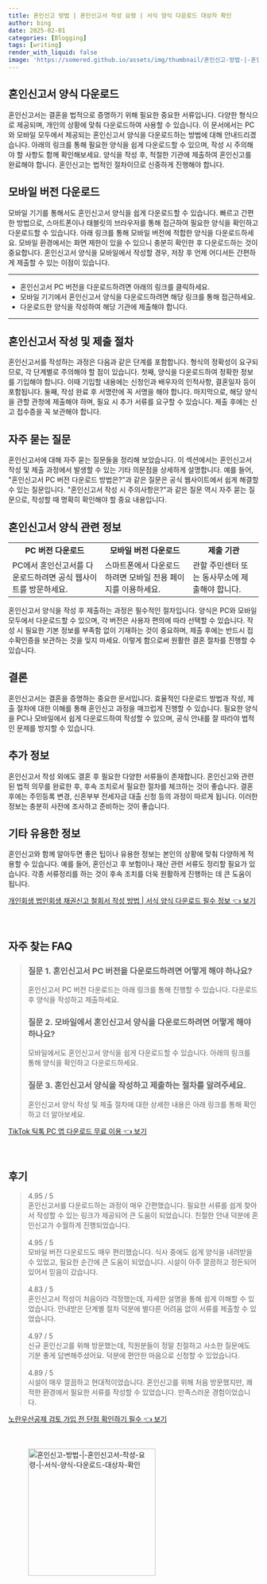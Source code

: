 ```yaml
---
title: 혼인신고 방법 | 혼인신고서 작성 요령 | 서식 양식 다운로드 대상자 확인
author: bing
date: 2025-02-01
categories: [Blogging]
tags: [writing]
render_with_liquid: false
image: 'https://somered.github.io/assets/img/thumbnail/혼인신고-방법-|-혼인신고서-작성-요령-|-서식-양식-다운로드-대상자-확인.webp'
---
```



<h2 id='혼인신고서_양식_다운로드'>혼인신고서 양식 다운로드</h2>

<p>혼인신고서는 결혼을 법적으로 증명하기 위해 필요한 중요한 서류입니다. 다양한 형식으로 제공되며, 개인의 상황에 맞춰 다운로드하여 사용할 수 있습니다. 이 문서에서는 PC와 모바일 모두에서 제공되는 혼인신고서 양식을 다운로드하는 방법에 대해 안내드리겠습니다. 아래의 링크를 통해 필요한 양식을 쉽게 다운로드할 수 있으며, 작성 시 주의해야 할 사항도 함께 확인해보세요. 양식을 작성 후, 적절한 기관에 제출하여 혼인신고를 완료해야 합니다. 혼인신고는 법적인 절차이므로 신중하게 진행해야 합니다.</p>

<h2 id='모바일_버전_다운로드'>모바일 버전 다운로드</h2>

<p>모바일 기기를 통해서도 혼인신고서 양식을 쉽게 다운로드할 수 있습니다. 빠르고 간편한 방법으로, 스마트폰이나 태블릿의 브라우저를 통해 접근하여 필요한 양식을 확인하고 다운로드할 수 있습니다. 아래 링크를 통해 모바일 버전에 적합한 양식을 다운로드하세요. 모바일 환경에서는 화면 제한이 있을 수 있으니 충분히 확인한 후 다운로드하는 것이 중요합니다. 혼인신고서 양식을 모바일에서 작성할 경우, 저장 후 언제 어디서든 간편하게 제출할 수 있는 이점이 있습니다.</p>

<hr />

<ul>
    <li>혼인신고서 PC 버전을 다운로드하려면 아래의 링크를 클릭하세요.</li>
    <li>모바일 기기에서 혼인신고서 양식을 다운로드하려면 해당 링크를 통해 접근하세요.</li>
    <li>다운로드한 양식을 작성하여 해당 기관에 제출해야 합니다.</li>
</ul>

<hr />

<h2 id='혼인신고서_작성_및_제출_절차'>혼인신고서 작성 및 제출 절차</h2>

<p>혼인신고서를 작성하는 과정은 다음과 같은 단계를 포함합니다. 형식의 정확성이 요구되므로, 각 단계별로 주의해야 할 점이 있습니다. 첫째, 양식을 다운로드하여 정확한 정보를 기입해야 합니다. 이때 기입할 내용에는 신청인과 배우자의 인적사항, 결혼일자 등이 포함됩니다. 둘째, 작성 완료 후 서명란에 꼭 서명을 해야 합니다. 마지막으로, 해당 양식을 관할 관청에 제출해야 하며, 필요 시 추가 서류를 요구할 수 있습니다. 제출 후에는 신고 접수증을 꼭 보관해야 합니다.</p>

<h2 id='자주_묻는_질문'>자주 묻는 질문</h2>

<p>혼인신고서에 대해 자주 묻는 질문들을 정리해 보았습니다. 이 섹션에서는 혼인신고서 작성 및 제출 과정에서 발생할 수 있는 기타 의문점을 상세하게 설명합니다. 예를 들어, "혼인신고서 PC 버전 다운로드 방법은?"과 같은 질문은 공식 웹사이트에서 쉽게 해결할 수 있는 질문입니다. "혼인신고서 작성 시 주의사항은?"과 같은 질문 역시 자주 묻는 질문으로, 작성할 때 명확히 확인해야 할 중요 내용입니다.</p>

<h2 id='혼인신고서_양식_과_관련된_정보'>혼인신고서 양식 관련 정보</h2>

<table>
    <tr>
        <td style="text-align: center; height: 17px;"><b>PC 버전 다운로드</b></td>
        <td style="text-align: center; height: 17px;"><b>모바일 버전 다운로드</b></td>
        <td style="text-align: center; height: 17px;"><b>제출 기관</b></td>
    </tr>
    <tr>
        <td>PC에서 혼인신고서를 다운로드하려면 공식 웹사이트를 방문하세요.</td>
        <td>스마트폰에서 다운로드하려면 모바일 전용 페이지를 이용하세요.</td>
        <td>관할 주민센터 또는 동사무소에 제출해야 합니다.</td>
    </tr>
</table>

<p>혼인신고서 양식을 작성 후 제출하는 과정은 필수적인 절차입니다. 양식은 PC와 모바일 모두에서 다운로드할 수 있으며, 각 버전은 사용자 편의에 따라 선택할 수 있습니다. 작성 시 필요한 기본 정보를 부족함 없이 기재하는 것이 중요하며, 제출 후에는 반드시 접수확인증을 보관하는 것을 잊지 마세요. 이렇게 함으로써 원활한 결혼 절차를 진행할 수 있습니다.</p>

<h2 id='결론'>결론</h2>

<p>혼인신고서는 결혼을 증명하는 중요한 문서입니다. 효율적인 다운로드 방법과 작성, 제출 절차에 대한 이해를 통해 혼인신고 과정을 매끄럽게 진행할 수 있습니다. 필요한 양식을 PC나 모바일에서 쉽게 다운로드하여 작성할 수 있으며, 공식 안내를 잘 따라야 법적인 문제를 방지할 수 있습니다.</p>

<h2 id='추가_정보'>추가 정보</h2>

<p>혼인신고서 작성 외에도 결혼 후 필요한 다양한 서류들이 존재합니다. 혼인신고와 관련된 법적 의무를 완료한 후, 후속 조치로서 필요한 절차를 체크하는 것이 좋습니다. 결혼 후에는 주민등록 변경, 신혼부부 전세자금 대출 신청 등의 과정이 따르게 됩니다. 이러한 정보는 충분히 사전에 조사하고 준비하는 것이 좋습니다.</p>

<h2 id='기타_유용한_정보'>기타 유용한 정보</h2>

<p>혼인신고와 함께 알아두면 좋은 팁이나 유용한 정보는 본인의 상황에 맞춰 다양하게 적용할 수 있습니다. 예를 들어, 혼인신고 후 보험이나 재산 관련 서류도 정리할 필요가 있습니다. 각종 서류정리를 하는 것이 후속 조치를 더욱 원활하게 진행하는 데 큰 도움이 됩니다.</p>


<p><a class="click-button" title="개인회생 법인회생 채권신고 철회서 작성 방법 | 서식 양식 다운로드 필수 정보" href="https://somered.github.io/posts/%EA%B0%9C%EC%9D%B8%ED%9A%8C%EC%83%9D-%EB%B2%95%EC%9D%B8%ED%9A%8C%EC%83%9D-%EC%B1%84%EA%B6%8C%EC%8B%A0%EA%B3%A0-%EC%B2%A0%ED%9A%8C%EC%84%9C-%EC%9E%91%EC%84%B1-%EB%B0%A9%EB%B2%95-%EC%84%9C%EC%8B%9D-%EC%96%91%EC%8B%9D-%EB%8B%A4%EC%9A%B4%EB%A1%9C%EB%93%9C-%ED%95%84%EC%88%98-%EC%A0%95%EB%B3%B4/" rel="dofollow">개인회생 법인회생 채권신고 철회서 작성 방법 | 서식 양식 다운로드 필수 정보 👈 보기</a></p><br>
<h2 id='자주_찾는_FAQ'>자주 찾는 FAQ</h2>
<div itemscope="" itemtype="https://schema.org/FAQPage"> 
<blockquote> 
<div itemscope="" itemprop="mainEntity" itemtype="https://schema.org/Question"> 
<h3 itemprop="name">질문 1. 혼인신고서 PC 버전을 다운로드하려면 어떻게 해야 하나요?</h3> 
<div itemscope="" itemprop="acceptedAnswer" itemtype="https://schema.org/Answer"> 
<span itemprop="text"> 
<p>혼인신고서 PC 버전 다운로드는 아래 링크를 통해 진행할 수 있습니다. 다운로드 후 양식을 작성하고 제출하세요.</p> 
</span> 
</div> 
</div> 

<div itemscope="" itemprop="mainEntity" itemtype="https://schema.org/Question"> 
<h3 itemprop="name">질문 2. 모바일에서 혼인신고서 양식을 다운로드하려면 어떻게 해야 하나요?</h3> 
<div itemscope="" itemprop="acceptedAnswer" itemtype="https://schema.org/Answer"> 
<span itemprop="text"> 
<p>모바일에서도 혼인신고서 양식을 쉽게 다운로드할 수 있습니다. 아래의 링크를 통해 양식을 확인하고 다운로드하세요.</p> 
</span> 
</div> 
</div> 

<div itemscope="" itemprop="mainEntity" itemtype="https://schema.org/Question"> 
<h3 itemprop="name">질문 3. 혼인신고서 양식을 작성하고 제출하는 절차를 알려주세요.</h3> 
<div itemscope="" itemprop="acceptedAnswer" itemtype="https://schema.org/Answer"> 
<span itemprop="text"> 
<p>혼인신고서 양식 작성 및 제출 절차에 대한 상세한 내용은 아래 링크를 통해 확인하고 더 알아보세요.</p> 
</span> 
</div> 
</div> 
</blockquote> 
</div>
<p><a class="click-button" title="TikTok 틱톡 PC 앱 다운로드 무료 이용" href="https://somered.github.io/posts/TikTok-%ED%8B%B1%ED%86%A1-PC-%EC%95%B1-%EB%8B%A4%EC%9A%B4%EB%A1%9C%EB%93%9C-%EB%AC%B4%EB%A3%8C-%EC%9D%B4%EC%9A%A9/" rel="dofollow">TikTok 틱톡 PC 앱 다운로드 무료 이용 👈 보기</a></p><br>
<h2 id='후기'>후기</h2>
<div itemscope itemtype="https://schema.org/Product">
  <blockquote>
  <div itemprop="review" itemscope itemtype="https://schema.org/Review">
      <div itemprop="reviewRating" itemscope itemtype="https://schema.org/Rating"> <span itemprop="ratingValue">4.95</span> / <span itemprop="bestRating">5</span> </div>
      <span itemprop="reviewBody">혼인신고서를 다운로드하는 과정이 매우 간편했습니다. 필요한 서류를 쉽게 찾아서 작성할 수 있는 링크가 제공되어 큰 도움이 되었습니다. 친절한 안내 덕분에 혼인신고가 수월하게 진행되었습니다.</span>
  </div>
  <br>
  <div itemprop="review" itemscope itemtype="https://schema.org/Review">
      <div itemprop="reviewRating" itemscope itemtype="https://schema.org/Rating"> <span itemprop="ratingValue">4.95</span> / <span itemprop="bestRating">5</span> </div>
      <span itemprop="reviewBody">모바일 버전 다운로드도 매우 편리했습니다. 식사 중에도 쉽게 양식을 내려받을 수 있었고, 필요한 순간에 큰 도움이 되었습니다. 시설이 아주 깔끔하고 정돈되어 있어서 믿음이 갔습니다.</span>
  </div>
  <br>
  <div itemprop="review" itemscope itemtype="https://schema.org/Review">
      <div itemprop="reviewRating" itemscope itemtype="https://schema.org/Rating"> <span itemprop="ratingValue">4.83</span> / <span itemprop="bestRating">5</span> </div>
      <span itemprop="reviewBody">혼인신고서 작성이 처음이라 걱정했는데, 자세한 설명을 통해 쉽게 이해할 수 있었습니다. 안내받은 단계별 절차 덕분에 별다른 어려움 없이 서류를 제출할 수 있었습니다.</span>
  </div>
  <br>
  <div itemprop="review" itemscope itemtype="https://schema.org/Review">
      <div itemprop="reviewRating" itemscope itemtype="https://schema.org/Rating"> <span itemprop="ratingValue">4.97</span> / <span itemprop="bestRating">5</span> </div>
      <span itemprop="reviewBody">신규 혼인신고를 위해 방문했는데, 직원분들이 정말 친절하고 사소한 질문에도 기분 좋게 답변해주셨어요. 덕분에 편안한 마음으로 신청할 수 있었습니다.</span>
  </div>
  <br>
  <div itemprop="review" itemscope itemtype="https://schema.org/Review">
      <div itemprop="reviewRating" itemscope itemtype="https://schema.org/Rating"> <span itemprop="ratingValue">4.89</span> / <span itemprop="bestRating">5</span> </div>
      <span itemprop="reviewBody">시설이 매우 깔끔하고 현대적이었습니다. 혼인신고를 위해 처음 방문했지만, 쾌적한 환경에서 필요한 서류를 작성할 수 있었습니다. 만족스러운 경험이었습니다.</span>
  </div>
  </blockquote>
</div>
<p><a class="click-button" title="노란우산공제 검토 가입 전 단점 확인하기 필수" href="https://somered.github.io/posts/%EB%85%B8%EB%9E%80%EC%9A%B0%EC%82%B0%EA%B3%B5%EC%A0%9C-%EA%B2%80%ED%86%A0-%EA%B0%80%EC%9E%85-%EC%A0%84-%EB%8B%A8%EC%A0%90-%ED%99%95%EC%9D%B8%ED%95%98%EA%B8%B0-%ED%95%84%EC%88%98/" rel="dofollow">노란우산공제 검토 가입 전 단점 확인하기 필수 👈 보기</a></p><br>
<figure class="image"><img src="https://somered.github.io/assets/img/thumbnail/혼인신고-방법-|-혼인신고서-작성-요령-|-서식-양식-다운로드-대상자-확인.webp" alt="혼인신고-방법-|-혼인신고서-작성-요령-|-서식-양식-다운로드-대상자-확인" width="256" height="256"></figure>